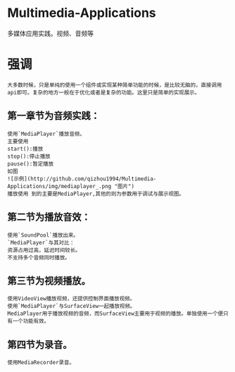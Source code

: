 # Multimedia-Applications
多媒体应用实践。视频、音频等



# 强调
	大多数时候，只是单纯的使用一个组件或实现某种简单功能的时候，是比较无脑的，直接调用api即可。复杂的地方一般在于优化或者是复杂的功能。这里只是简单的实现展示。

## 第一章节为音频实践：
	使用`MediaPlayer`播放音频。
	主要使用
	start():播放
	stop():停止播放
	pause():暂定播放
	如图
	![示例](http://github.com/qizhou1994/Multimedia-Applications/img/mediaplayer_.png "图片")
	播放使用 到的主要是MediaPlayer,其他的则为参数用于调试与展示视图。	

## 第二节为播放音效：
	使用`SoundPool`播放出来。  
	`MediaPlayer`与其对比：  
	资源占用过高，延迟时间较长。
	不支持多个音频同时播放。

## 第三节为视频播放。
	使用VideoView播放视频，还提供控制界面播放视频。
	使用`MediaPlayer`与SurfaceView一起播放视频。
	MediaPlayer用于播放视频的音频，而SurfaceView主要用于视频的播放。单独使用一个便只有一个功能有效。

## 第四节为录音。
	使用MediaRecorder录音。
	
 
	
	

 
 